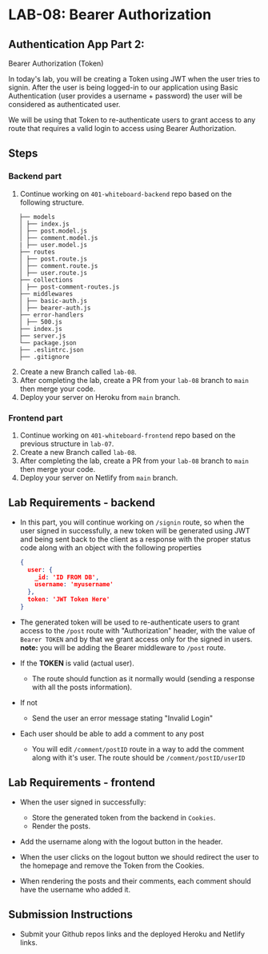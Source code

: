 # LAB-08: Bearer Authorization

## Authentication App Part 2:

Bearer Authorization (Token)

In today's lab, you will be creating a Token using JWT when the user tries to signin. After the user is being logged-in to our application using Basic Authentication (user provides a username + password) the user will be considered as authenticated user.

We will be using that Token to re-authenticate users to grant access to any route that requires a valid login to access using Bearer Authorization.

## Steps

### Backend part

1. Continue working on `401-whiteboard-backend` repo based on the following structure.

```text
   ├── models
   │ ├── index.js
   │ ├── post.model.js
   │ ├── comment.model.js
   | ├── user.model.js
   ├── routes
   │ ├── post.route.js
   │ ├── comment.route.js
   │ ├── user.route.js
   ├── collections
   │ ├── post-comment-routes.js
   ├── middlewares
   │ ├── basic-auth.js
   │ ├── bearer-auth.js
   ├── error-handlers
   │ ├── 500.js
   ├── index.js
   ├── server.js
   └── package.json
   ├── .eslintrc.json
   ├── .gitignore
```

2. Create a new Branch called `lab-08`.
1. After completing the lab, create a PR from your `lab-08` branch to `main` then merge your code.
1. Deploy your server on Heroku from `main` branch.

### Frontend part

1. Continue working on `401-whiteboard-frontend` repo based on the previous structure in `lab-07`.
1. Create a new Branch called `lab-08`.
1. After completing the lab, create a PR from your `lab-08` branch to `main` then merge your code.
1. Deploy your server on Netlify from `main` branch.

## Lab Requirements - backend

- In this part, you will continue working on `/signin` route, so when the user signed in successfully, a new token will be generated using JWT and being sent back to the client as a response with the proper status code along with an object with the following properties

  ```JSON
  {
    user: {
      _id: 'ID FROM DB',
      username: 'myusername'
    },
    token: 'JWT Token Here'
  }
  ```

- The generated token will be used to re-authenticate users to grant access to the `/post` route with "Authorization" header, with the value of `Bearer TOKEN` and by that we grant access only for the signed in users. **note:** you will be adding the Bearer middleware to `/post` route.

- If the **TOKEN** is valid (actual user).
  - The route should function as it normally would (sending a response with all the posts information).
- If not

  - Send the user an error message stating "Invalid Login"

- Each user should be able to add a comment to any post
  - You will edit `/comment/postID` route in a way to add the comment along with it's user. The route should be `/comment/postID/userID`

## Lab Requirements - frontend

- When the user signed in successfully:

  - Store the generated token from the backend in `Cookies`.
  - Render the posts.

- Add the username along with the logout button in the header.
- When the user clicks on the logout button we should redirect the user to the homepage and remove the Token from the Cookies.
- When rendering the posts and their comments, each comment should have the username who added it.

## Submission Instructions

- Submit your Github repos links and the deployed Heroku and Netlify links.
